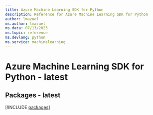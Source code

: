 ```yaml
---
title: Azure Machine Learning SDK for Python
description: Reference for Azure Machine Learning SDK for Python
author: lmazuel
ms.author: lmazuel
ms.data: 07/13/2023
ms.topic: reference
ms.devlang: python
ms.service: machinelearning
---
```

# Azure Machine Learning SDK for Python - latest
## Packages - latest
[!INCLUDE [packages](machine-learning-index.md)]